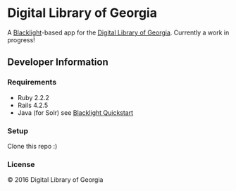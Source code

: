 # Digital Library of Georgia

A [Blacklight](https://github.com/projectblacklight/blacklight)-based app for the [Digital Library of Georgia](http://dlg.galileo.usg.edu/). Currently a work in progress!

## Developer Information

### Requirements
+ Ruby 2.2.2
+ Rails 4.2.5
+ Java (for Solr) see [Blacklight Quickstart](https://github.com/projectblacklight/blacklight/wiki/Quickstart)

### Setup
Clone this repo :)

### License
© 2016 Digital Library of Georgia
